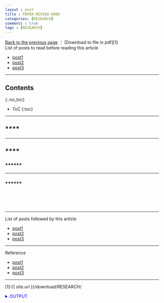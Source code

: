 ```yaml
---
layout : post
title : PAPER-REVIEW-0000
categories: [RESEARCH]
comments : true
tags : [RESEARCH]
---
```


[Back to the previous page](https://userdyk-github.github.io/research/PAPER-REVIEW.html)
｜ [Download to file in pdf][1] <br>
List of posts to read before reading this article
- <a href='https://userdyk-github.github.io/'>post1</a>
- <a href='https://userdyk-github.github.io/'>post2</a>
- <a href='https://userdyk-github.github.io/'>post3</a>

---

## Contents
{:.no_toc}

* ToC
{:toc}

<hr class="division1">

## ****


<hr class="division2">

## ****

### ******

---

### ******

<br><br><br>

<hr class="division1">

List of posts followed by this article
- [post1](https://userdyk-github.github.io/)
- <a href='https://userdyk-github.github.io/'>post2</a>
- <a href='https://userdyk-github.github.io/'>post3</a>

---

Reference
- [post1](https://userdyk-github.github.io/)
- <a href='https://userdyk-github.github.io/'>post2</a>
- <a href='https://userdyk-github.github.io/'>post3</a>

---

[1]:{{ site.url }}/download/RESEARCH/

<details markdown="1">
<summary class='jb-small' style="color:blue">OUTPUT</summary>
<hr class='division3'>
<hr class='division3'>
</details>
